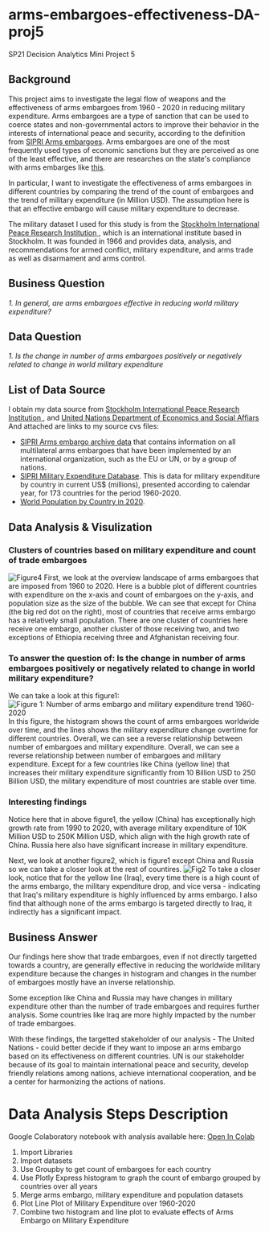 # arms-embargoes-effectiveness-DA-proj5
SP21 Decision Analytics Mini Project 5

## Background 
This project aims to investigate the legal flow of weapons and the effectiveness of arms embargoes from 1960 - 2020 in reducing military expenditure. Arms embargoes are a type of sanction that can be used to coerce states and non-governmental actors to improve their behavior in the interests of international peace and security, according to the definition from [SIPRI Arms embargoes](https://www.sipri.org/databases/embargoes). Arms embargoes are one of the most frequently used types of economic sanctions but they are perceived as one of the least effective, and there are researches on the state's compliance with arms embarges like [this](https://journals.sagepub.com/doi/abs/10.1177/0022343312470472). 

In particular, I want to investigate the effectiveness of arms embargoes in different countries by comparing the trend of the count of embargoes and the trend of military expenditure (in Million USD). The assumption here is that an effective embargo will cause military expenditure to decrease. 

The military dataset I used for this study is from the [Stockholm International Peace Research Institution ](https://www.sipri.org/), which is an international institute based in Stockholm. It was founded in 1966 and provides data, analysis, and recommendations for armed conflict, military expenditure, and arms trade as well as disarmament and arms control. 


## Business Question 
_1. In general, are arms embargoes effective in reducing world military expenditure?_


## Data Question 
_1. Is the change in number of arms embargoes positively or negatively related to change in world military expenditure_


## List of Data Source 
I obtain my data source from [Stockholm International Peace Research Institution ](https://www.sipri.org/), and [United Nations Department of Economics and Social Affiars](https://population.un.org/wpp/Download/Standard/CSV/) And attached are links to my source cvs files: 
- [SIPRI Arms embargo archive data](https://github.com/sophiaxuu/arms-embargoes-effectiveness-DA-proj5/blob/main/embargo.csv) that contains information on all multilateral arms embargoes that have been implemented by an international organization, such as the EU or UN, or by a group of nations.
- [SIPRI Military Expenditure Database](https://github.com/sophiaxuu/arms-embargoes-effectiveness-DA-proj5/blob/main/military-exp-m-usd.csv). This is data for military expenditure by country in current US$ (millions), presented according to calendar year, for 173 countries for the period 1960-2020. 
- [World Population by Country in 2020](https://github.com/sophiaxuu/arms-embargoes-effectiveness-DA-proj5/blob/main/population2020.csv). 


## Data Analysis & Visulization 
### Clusters of countries based on military expenditure and count of trade embargoes
![Figure4](https://github.com/sophiaxuu/arms-embargoes-effectiveness-DA-proj5/blob/main/figure4.png)
First, we look at the overview landscape of arms embargoes that are imposed from 1960 to 2020. Here is a bubble plot of different countries with expenditure on the x-axis and count of embargoes on the y-axis, and population size as the size of the bubble. We can see that except for China (the big red dot on the right), most of countries that receive arms embargo has a relatively small population. There are one cluster of countries here receive one embargo, another cluster of those receiving two, and two exceptions of Ethiopia receiving three and Afghanistan receiving four. 


### To answer the question of: Is the change in number of arms embargoes positively or negatively related to change in world military expenditure? 
We can take a look at this figure1: 
![Figure 1: Number of arms embargo and military expenditure trend 1960-2020](https://github.com/sophiaxuu/arms-embargoes-effectiveness-DA-proj5/blob/main/figure1.png)
In this figure, the histogram shows the count of arms embargoes worldwide over time, and the lines shows the military expenditure change overtime for different countries. Overall, we can see a reverse relationship between number of embargoes and military expenditure. Overall, we can see a reverse relationship between number of embargoes and military expenditure. Except for a few countries like China (yellow line) that increases their military expenditure significantly from 10 Billion USD to 250 Billion USD, the military expenditure of most countries are stable over time. 

### Interesting findings 
Notice here that in above figure1, the yellow (China) has exceptionally high growth rate from 1990 to 2020, with average military expenditure of 10K Million USD to 250K Million USD, which align with the high growth rate of China. Russia here also have significant increase in military expenditure. 

Next, we look at another figure2, which is figure1 except China and Russia so we can take a closer look at the rest of countires. 
![Fig2](https://github.com/sophiaxuu/arms-embargoes-effectiveness-DA-proj5/blob/main/fig2.png) 
To take a closer look, notice that for the yellow line (Iraq), every time there is a high count of the arms embargo, the military expenditure drop, and vice versa - indicating that Iraq's military expenditure is highly influenced by arms embargo. I also find that although none of the arms embargo is targeted directly to Iraq, it indirectly has a significant impact. 

## Business Answer 
Our findings here show that trade embargoes, even if not directly targetted towards a country, are generally effective in reducing the worldwide military expenditure because the changes in histogram and changes in the number of embargoes mostly have an inverse relationship. 

Some exception like China and Russia may have changes in military expenditure other than the number of trade embargoes and requires further analysis. Some countries like Iraq are more highly impacted by the number of trade embargoes. 

With these findings, the targetted stakeholder of our analysis - The United Nations - could better decide if they want to impose an arms embargo based on its effectiveness on different countries. UN is our stakeholder because of its goal to maintain international peace and security, develop friendly relations among nations, achieve international cooperation, and be a center for harmonizing the actions of nations. 


# Data Analysis Steps Description 
Google Colaboratory notebook with analysis available here: [Open In Colab](https://colab.research.google.com/drive/1Mix73NaJx25IoKyW1owFaKrPeOkagu8O?usp=sharing)

1. Import Libraries 
2. Import datasets 
3. Use Groupby to get count of embargoes for each country 
4. Use Plotly Express histogram to graph the count of embargo grouped by countries over all years   
5. Merge arms embargo, military expenditure and population datasets
6. Plot Line Plot of Military Expenditure over 1960-2020
7. Combine two histogram and line plot to evaluate effects of Arms Embargo on Military Expenditure



